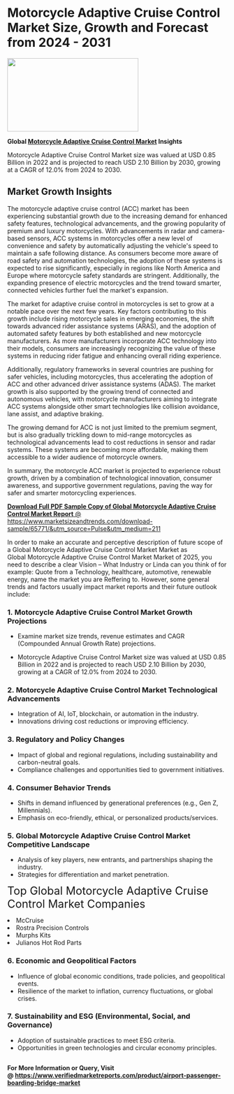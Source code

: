 <H1>Motorcycle Adaptive Cruise Control Market Size, Growth and Forecast from 2024 - 2031</H1><img class="aligncenter size-medium wp-image-584254" src="https://thirdeyenews.in/wp-content/uploads/2024/09/Global-Market-Research-300x168.jpeg" alt="" width="300" height="168" /><p><strong>Global&nbsp;<a href="https://www.marketsizeandtrends.com/download-sample/65771/&amp;utm_source=Pulse&amp;utm_medium=211">Motorcycle Adaptive Cruise Control Market</a> Insights</strong></p><p>Motorcycle Adaptive Cruise Control Market size was valued at USD 0.85 Billion in 2022 and is projected to reach USD 2.10 Billion by 2030, growing at a CAGR of 12.0% from 2024 to 2030.</p><p><h2>Market Growth Insights</h2> <p>The motorcycle adaptive cruise control (ACC) market has been experiencing substantial growth due to the increasing demand for enhanced safety features, technological advancements, and the growing popularity of premium and luxury motorcycles. With advancements in radar and camera-based sensors, ACC systems in motorcycles offer a new level of convenience and safety by automatically adjusting the vehicle's speed to maintain a safe following distance. As consumers become more aware of road safety and automation technologies, the adoption of these systems is expected to rise significantly, especially in regions like North America and Europe where motorcycle safety standards are stringent. Additionally, the expanding presence of electric motorcycles and the trend toward smarter, connected vehicles further fuel the market's expansion.</p> <p><a href="#"></a></p> <p>The market for adaptive cruise control in motorcycles is set to grow at a notable pace over the next few years. Key factors contributing to this growth include rising motorcycle sales in emerging economies, the shift towards advanced rider assistance systems (ARAS), and the adoption of automated safety features by both established and new motorcycle manufacturers. As more manufacturers incorporate ACC technology into their models, consumers are increasingly recognizing the value of these systems in reducing rider fatigue and enhancing overall riding experience.</p> <p>Additionally, regulatory frameworks in several countries are pushing for safer vehicles, including motorcycles, thus accelerating the adoption of ACC and other advanced driver assistance systems (ADAS). The market growth is also supported by the growing trend of connected and autonomous vehicles, with motorcycle manufacturers aiming to integrate ACC systems alongside other smart technologies like collision avoidance, lane assist, and adaptive braking.</p> <p>The growing demand for ACC is not just limited to the premium segment, but is also gradually trickling down to mid-range motorcycles as technological advancements lead to cost reductions in sensor and radar systems. These systems are becoming more affordable, making them accessible to a wider audience of motorcycle owners.</p> <p>In summary, the motorcycle ACC market is projected to experience robust growth, driven by a combination of technological innovation, consumer awareness, and supportive government regulations, paving the way for safer and smarter motorcycling experiences.</p> <p><a href="#"></p><p><span class=""><strong>Download Full PDF Sample Copy of Global Motorcycle Adaptive Cruise Control Market Report</strong> @ <a href="https://www.marketsizeandtrends.com/download-sample/65771/&amp;utm_source=Pulse&amp;utm_medium=211" target="_blank">https://www.marketsizeandtrends.com/download-sample/65771/&amp;utm_source=Pulse&amp;utm_medium=211</a></span></p><p>In order to make an accurate and perceptive description of future scope of a Global&nbsp;Motorcycle Adaptive Cruise Control Market Market as Global&nbsp;Motorcycle Adaptive Cruise Control Market Market of 2025, you need to describe a clear Vision &ndash; What Industry or Linda can you think of for example: Quote from a Technology, healthcare, automotive, renewable energy, name the market you are Reffering to. However, some general trends and factors usually impact market reports and their future outlook include:</p><h3>1.&nbsp;<strong>Motorcycle Adaptive Cruise Control Market Growth Projections</strong></h3><ul><li>Examine market size trends, revenue estimates and CAGR (Compounded Annual Growth Rate) projections.</li><li><p>Motorcycle Adaptive Cruise Control Market size was valued at USD 0.85 Billion in 2022 and is projected to reach USD 2.10 Billion by 2030, growing at a CAGR of 12.0% from 2024 to 2030.</p></li></ul><h3>2.&nbsp;<strong>Motorcycle Adaptive Cruise Control Market Technological Advancements</strong></h3><ul><li>Integration of AI, IoT, blockchain, or automation in the industry.</li><li>Innovations driving cost reductions or improving efficiency.</li></ul><h3>3.&nbsp;<strong>Regulatory and Policy Changes</strong></h3><ul><li>Impact of global and regional regulations, including sustainability and carbon-neutral goals.</li><li>Compliance challenges and opportunities tied to government initiatives.</li></ul><h3>4.&nbsp;<strong>Consumer Behavior Trends</strong></h3><ul><li>Shifts in demand influenced by generational preferences (e.g., Gen Z, Millennials).</li><li>Emphasis on eco-friendly, ethical, or personalized products/services.</li></ul><h3>5.&nbsp;<strong>Global Motorcycle Adaptive Cruise Control Market Competitive Landscape</strong></h3><ul><li>Analysis of key players, new entrants, and partnerships shaping the industry.</li><li>Strategies for differentiation and market penetration.</li></ul><p data-pm-slice="1 1 []"><span style="color: inherit; font-family: inherit; font-size: 25px;">Top Global Motorcycle Adaptive Cruise Control Market Companies</span></p><div class="" data-test-id=""><p><li>McCruise</li><li> Rostra Precision Controls</li><li> Murphs Kits</li><li> Julianos Hot Rod Parts</li></p></div><h3>6.&nbsp;<strong>Economic and Geopolitical Factors</strong></h3><ul><li>Influence of global economic conditions, trade policies, and geopolitical events.</li><li>Resilience of the market to inflation, currency fluctuations, or global crises.</li></ul><h3>7.&nbsp;<strong>Sustainability and ESG (Environmental, Social, and Governance)</strong></h3><ul><li>Adoption of sustainable practices to meet ESG criteria.</li><li>Opportunities in green technologies and circular economy principles.</li></ul><h2><strong style="font-size: 14px;">For More Information or Query, Visit @&nbsp;</strong><a style="background-color: #ffffff; font-size: 14px;" href="https://www.marketsizeandtrends.com/report/motorcycle-adaptive-cruise-control-market/" target="_blank">https://www.verifiedmarketreports.com/product/airport-passenger-boarding-bridge-market</a></h2>
